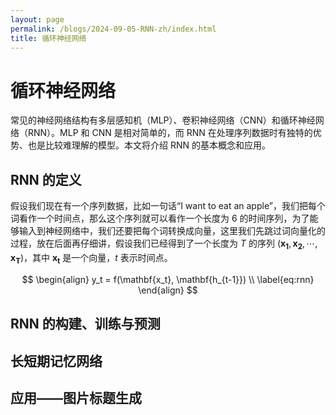 ```yaml
---
layout: page
permalink: /blogs/2024-09-05-RNN-zh/index.html
title: 循环神经网络
---
```


# 循环神经网络

常见的神经网络结构有多层感知机（MLP）、卷积神经网络（CNN）和循环神经网络（RNN）。MLP 和 CNN 是相对简单的，而 RNN 在处理序列数据时有独特的优势、也是比较难理解的模型。本文将介绍 RNN 的基本概念和应用。

## RNN 的定义

假设我们现在有一个序列数据，比如一句话“I want to eat an apple”，我们把每个词看作一个时间点，那么这个序列就可以看作一个长度为 $6$ 的时间序列，为了能够输入到神经网络中，我们还要把每个词转换成向量，这里我们先跳过词向量化的过程，放在后面再仔细讲，假设我们已经得到了一个长度为 $T$ 的序列 $(\mathbf{x_1}, \mathbf{x_2}, \cdots, \mathbf{x_T})$，其中 $\mathbf{x_t}$ 是一个向量，$t$ 表示时间点。

$$
\begin{align}
y_t = f(\mathbf{x_t}, \mathbf{h_{t-1}}) \\
\label{eq:rnn}
\end{align}
$$

## RNN 的构建、训练与预测

## 长短期记忆网络

## 应用——图片标题生成
